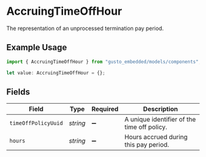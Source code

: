# AccruingTimeOffHour

The representation of an unprocessed termination pay period.

## Example Usage

```typescript
import { AccruingTimeOffHour } from "gusto_embedded/models/components";

let value: AccruingTimeOffHour = {};
```

## Fields

| Field                                       | Type                                        | Required                                    | Description                                 |
| ------------------------------------------- | ------------------------------------------- | ------------------------------------------- | ------------------------------------------- |
| `timeOffPolicyUuid`                         | *string*                                    | :heavy_minus_sign:                          | A unique identifier of the time off policy. |
| `hours`                                     | *string*                                    | :heavy_minus_sign:                          | Hours accrued during this pay period.       |